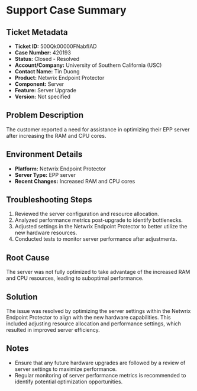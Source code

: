 # Support Case Summary

## Ticket Metadata
- **Ticket ID:** 500Qk00000FNabfIAD
- **Case Number:** 420193
- **Status:** Closed - Resolved
- **Account/Company:** University of Southern California (USC)
- **Contact Name:** Tin Duong
- **Product:** Netwrix Endpoint Protector
- **Component:** Server
- **Feature:** Server Upgrade
- **Version:** Not specified

## Problem Description
The customer reported a need for assistance in optimizing their EPP server after increasing the RAM and CPU cores.

## Environment Details
- **Platform:** Netwrix Endpoint Protector
- **Server Type:** EPP server
- **Recent Changes:** Increased RAM and CPU cores

## Troubleshooting Steps
1. Reviewed the server configuration and resource allocation.
2. Analyzed performance metrics post-upgrade to identify bottlenecks.
3. Adjusted settings in the Netwrix Endpoint Protector to better utilize the new hardware resources.
4. Conducted tests to monitor server performance after adjustments.

## Root Cause
The server was not fully optimized to take advantage of the increased RAM and CPU resources, leading to suboptimal performance.

## Solution
The issue was resolved by optimizing the server settings within the Netwrix Endpoint Protector to align with the new hardware capabilities. This included adjusting resource allocation and performance settings, which resulted in improved server efficiency.

## Notes
- Ensure that any future hardware upgrades are followed by a review of server settings to maximize performance.
- Regular monitoring of server performance metrics is recommended to identify potential optimization opportunities.